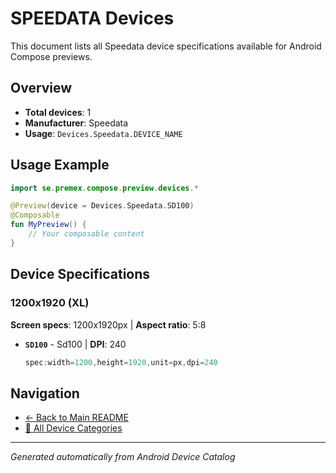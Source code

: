 # SPEEDATA Devices

This document lists all Speedata device specifications available for Android Compose previews.

## Overview

- **Total devices**: 1
- **Manufacturer**: Speedata
- **Usage**: `Devices.Speedata.DEVICE_NAME`

## Usage Example

```kotlin
import se.premex.compose.preview.devices.*

@Preview(device = Devices.Speedata.SD100)
@Composable
fun MyPreview() {
    // Your composable content
}
```

## Device Specifications

### 1200x1920 (XL)

**Screen specs**: 1200x1920px | **Aspect ratio**: 5:8

- **`SD100`** - Sd100 | **DPI**: 240
  ```kotlin
  spec:width=1200,height=1920,unit=px,dpi=240
  ```

## Navigation

- [← Back to Main README](../../README.md)
- [📱 All Device Categories](../README.md)

---
*Generated automatically from Android Device Catalog*
